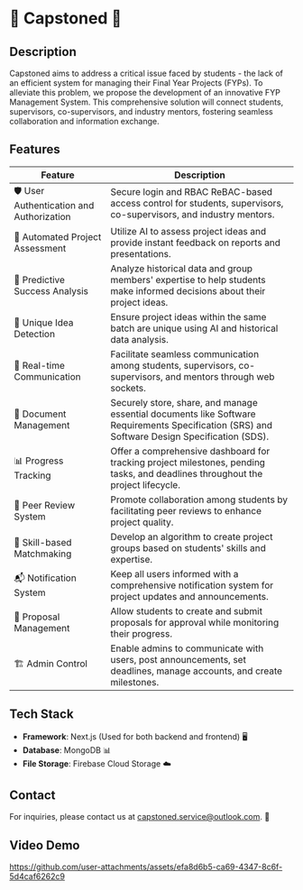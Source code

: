 # 🚀 Capstoned 🌌

## Description
Capstoned aims to address a critical issue faced by students - the lack of an efficient system for managing their Final Year Projects (FYPs). To alleviate this problem, we propose the development of an innovative FYP Management System. This comprehensive solution will connect students, supervisors, co-supervisors, and industry mentors, fostering seamless collaboration and information exchange.

## Features
| Feature                              | Description                                                                                   |
|--------------------------------------|-----------------------------------------------------------------------------------------------|
| 🛡️ User Authentication and Authorization | Secure login and RBAC ReBAC-based access control for students, supervisors, co-supervisors, and industry mentors. |
| 🤖 Automated Project Assessment       | Utilize AI to assess project ideas and provide instant feedback on reports and presentations. |
| 🔮 Predictive Success Analysis        | Analyze historical data and group members' expertise to help students make informed decisions about their project ideas. |
| 🧠 Unique Idea Detection              | Ensure project ideas within the same batch are unique using AI and historical data analysis. |
| 📡 Real-time Communication            | Facilitate seamless communication among students, supervisors, co-supervisors, and mentors through web sockets. |
| 📂 Document Management                | Securely store, share, and manage essential documents like Software Requirements Specification (SRS) and Software Design Specification (SDS). |
| 📊 Progress Tracking                  | Offer a comprehensive dashboard for tracking project milestones, pending tasks, and deadlines throughout the project lifecycle. |
| 🔄 Peer Review System                 | Promote collaboration among students by facilitating peer reviews to enhance project quality. |
| 🤝 Skill-based Matchmaking            | Develop an algorithm to create project groups based on students' skills and expertise. |
| 📬 Notification System                | Keep all users informed with a comprehensive notification system for project updates and announcements. |
| 📅 Proposal Management                | Allow students to create and submit proposals for approval while monitoring their progress. |
| 🏗️ Admin Control                     | Enable admins to communicate with users, post announcements, set deadlines, manage accounts, and create milestones. |

## Tech Stack
- **Framework**: Next.js (Used for both backend and frontend) 🖥️
- **Database**: MongoDB 📊
- **File Storage**: Firebase Cloud Storage ☁️

## Contact
For inquiries, please contact us at capstoned.service@outlook.com. 📧

## Video Demo
https://github.com/user-attachments/assets/efa8d6b5-ca69-4347-8c6f-5d4caf6262c9


